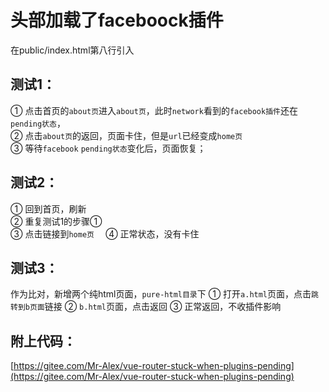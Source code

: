 # 头部加载了faceboock插件
在public/index.html第八行引入
## 测试1：  
  ① 点击首页的`about页`进入`about页`，此时`network`看到的`facebook插件`还在`pending状态`，  
  ② 点击`about页`的返回，页面卡住，但是`url`已经变成`home页`  
  ③ 等待`facebook` `pending状态`变化后，页面恢复；  

## 测试2：
  ① 回到首页，刷新  
  ② 重复测试1的步骤①  
  ③ 点击链接到`home页  `
  ④ 正常状态，没有卡住  

## 测试3：
作为比对，新增两个纯html页面，`pure-html目录`下
  ① 打开`a.html`页面，点击`跳转到b页面`链接
  ② `b.html`页面，点击返回
  ③ 正常返回，不收插件影响

## 附上代码：
[https://gitee.com/Mr-Alex/vue-router-stuck-when-plugins-pending](https://gitee.com/Mr-Alex/vue-router-stuck-when-plugins-pending)